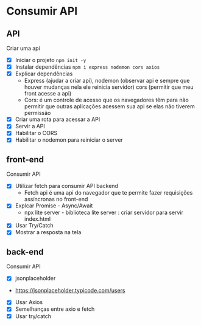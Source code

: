 # Consumir API 

## API 

Criar uma api 
- [x] Iniciar o projeto `npm init -y`
- [x] Instalar dependências `npm i express nodemon cors axios` 
- [x] Explicar dependências 
    - Express (ajudar a criar api), nodemon (observar api e sempre que houver mudanças nela ele reinicia servidor) cors (permitir que meu front acesse a api)
    - Cors: é um controle de acesso que os navegadores têm para não permitir que outras aplicações acessem sua api se elas não tiverem permissão 
- [x] Criar uma rota para acessar a API
- [x] Servir a API 
- [x] Habilitar o CORS 
- [x] Habilitar o nodemon para reiniciar o server

## front-end 
Consumir API 

- [x] Utilizar fetch para consumir API backend
    - Fetch api é uma api do navegador que te permite fazer requisições assíncronas no front-end  
- [x] Explcar Promise - Async/Await
    - npx lite server - biblioteca lite server : criar servidor para servir index.html
- [x] Usar Try/Catch
- [x] Mostrar a resposta na tela

## back-end 
Consumir API 

- [x] jsonplaceholder
 - https://jsonplaceholder.typicode.com/users
- [x] Usar Axios
- [x] Semelhanças entre axio e fetch 
- [x] Usar try/catch
